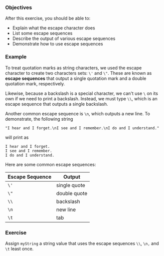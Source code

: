 <!--{ ids:[130], language:'JavaScript', type:'workshop', order: 6, name:'Escape Sequences', description:'Escape sequences are character sets with special meaning' }-->

### Objectives

After this exercise, you should be able to:

- Explain what the escape character does
- List some escape sequences
- Describe the output of various escape sequences
- Demonstrate how to use escape sequences

### Example

To treat quotation marks as string characters, we used the escape character to create two characters sets: `\'` and `\"`. These are known as __escape sequences__ that output a single quotation mark and a double quotation mark, respectively.

Likewise, because a backslash is a special character, we can't use `\` on its own if we need to print a backslash. Instead, we must type `\\`, which is an escape sequence that outputs a single backslash.

Another common escape sequence is `\n`, which outputs a new line. To demonstrate, the following string

```
"I hear and I forget.\nI see and I remember.\nI do and I understand."
```

will print as

```
I hear and I forget.
I see and I remember.
I do and I understand.
```

Here are some common escape sequences:

| Escape Sequence | Output       |
| --------------- | ------------ |
| `\'`            | single quote |
| `\"`            | double quote |
| `\\`            | backslash    |
| `\n`            | new line     |
| `\t`            | tab          |

### Exercise

Assign `myString` a string value that uses the escape sequences `\\`, `\n,` and `\t` least once.
